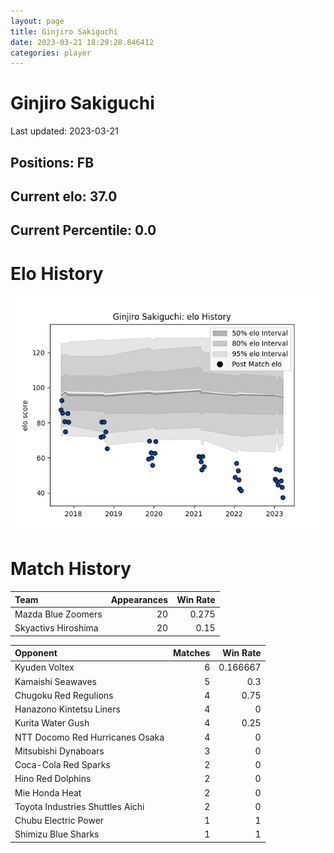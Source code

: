 ```yaml
---  
layout: page  
title: Ginjiro Sakiguchi  
date: 2023-03-21 18:29:28.846412  
categories: player  
---
```

# Ginjiro Sakiguchi


Last updated: 2023-03-21
## Positions: FB

## Current elo: 37.0

## Current Percentile: 0.0

# Elo History


![elo history](history_GinjiroSakiguchi.png)
# Match History


| Team                |   Appearances |   Win Rate |
|:--------------------|--------------:|-----------:|
| Mazda Blue Zoomers  |            20 |      0.275 |
| Skyactivs Hiroshima |            20 |      0.15  |

| Opponent                         |   Matches |   Win Rate |
|:---------------------------------|----------:|-----------:|
| Kyuden Voltex                    |         6 |   0.166667 |
| Kamaishi Seawaves                |         5 |   0.3      |
| Chugoku Red Regulions            |         4 |   0.75     |
| Hanazono Kintetsu Liners         |         4 |   0        |
| Kurita Water Gush                |         4 |   0.25     |
| NTT Docomo Red Hurricanes Osaka  |         4 |   0        |
| Mitsubishi Dynaboars             |         3 |   0        |
| Coca-Cola Red Sparks             |         2 |   0        |
| Hino Red Dolphins                |         2 |   0        |
| Mie Honda Heat                   |         2 |   0        |
| Toyota Industries Shuttles Aichi |         2 |   0        |
| Chubu Electric Power             |         1 |   1        |
| Shimizu Blue Sharks              |         1 |   1        |